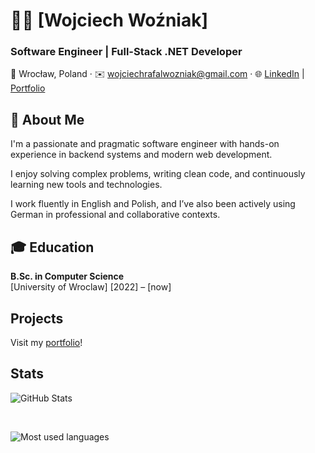 # 👨‍💻 [Wojciech Woźniak]

### Software Engineer | Full-Stack .NET Developer  
📍 Wrocław, Poland · ✉️ wojciechrafalwozniak@gmail.com · 🌐 [LinkedIn](https://www.linkedin.com/in/wozniak-wojciech/) | [Portfolio](https://wojwozniak.github.io)

## 🧠 About Me

I'm a passionate and pragmatic software engineer with hands-on experience in backend systems and modern web development. 

I enjoy solving complex problems, writing clean code, and continuously learning new tools and technologies.

I work fluently in English and Polish, and I’ve also been actively using German in professional and collaborative contexts.

## 🎓 Education

**B.Sc. in Computer Science**  
[University of Wroclaw]
[2022] – [now]

## Projects

Visit my [portfolio](https://wojwozniak.github.io)!

## Stats

![GitHub Stats](https://github-readme-stats.vercel.app/api?username=wojwozniak&show_icons=true&rank_icon=github&theme=tokyonight&include_all_commits=true)

<br /> 

![Most used languages](https://github-readme-stats.vercel.app/api/top-langs?username=wojwozniak&theme=tokyonight&hide=jupyter%20notebook,racket,rich%20text%20format&layout=pie&langs_count=10)
